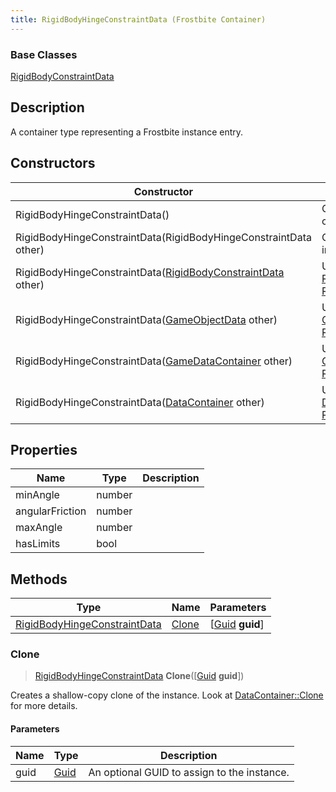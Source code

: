 ```yaml
---
title: RigidBodyHingeConstraintData (Frostbite Container)
---
```

### Base Classes

[RigidBodyConstraintData](RigidBodyConstraintData)

## Description

A container type representing a Frostbite instance entry.

## Constructors

| Constructor                                                                             | Description                                                                                                                                     |
| --------------------------------------------------------------------------------------- | ----------------------------------------------------------------------------------------------------------------------------------------------- |
| RigidBodyHingeConstraintData()                                                          | Create a new instance of this container type.                                                                                                   |
| RigidBodyHingeConstraintData(RigidBodyHingeConstraintData other)                        | Create a reference copy of an instance of the same type.                                                                                        |
| RigidBodyHingeConstraintData([RigidBodyConstraintData](RigidBodyConstraintData) other)  | Upcast an instance of type [RigidBodyConstraintData](RigidBodyConstraintData) to [RigidBodyHingeConstraintData](RigidBodyHingeConstraintData).  |
| RigidBodyHingeConstraintData([GameObjectData](GameObjectData) other)                    | Upcast an instance of type [GameObjectData](GameObjectData) to [RigidBodyHingeConstraintData](RigidBodyHingeConstraintData).                    |
| RigidBodyHingeConstraintData([GameDataContainer](GameDataContainer) other)              | Upcast an instance of type [GameDataContainer](GameDataContainer) to [RigidBodyHingeConstraintData](RigidBodyHingeConstraintData).              |
| RigidBodyHingeConstraintData([DataContainer](/vext/ref/cls/shr/datacontainer) other) | Upcast an instance of type [DataContainer](/vext/ref/cls/shr/datacontainer) to [RigidBodyHingeConstraintData](RigidBodyHingeConstraintData). |

## Properties

| Name            | Type   | Description |
| --------------- | ------ | ----------- |
| minAngle        | number |             |
| angularFriction | number |             |
| maxAngle        | number |             |
| hasLimits       | bool   |             |

## Methods

| Type                                                         | Name            | Parameters                                     |
| ------------------------------------------------------------ | --------------- | ---------------------------------------------- |
| [RigidBodyHingeConstraintData](RigidBodyHingeConstraintData) | [Clone](#clone) | \[[Guid](/vext/ref/cls/shr/guid) **guid**\] |

### Clone

> [RigidBodyHingeConstraintData](RigidBodyHingeConstraintData) **Clone**(\[[Guid](/vext/ref/cls/shr/guid) **guid**\])

Creates a shallow-copy clone of the instance. Look at [DataContainer::Clone](/vext/ref/cls/shr/datacontainer#clone) for more details.

#### Parameters

| Name | Type         | Description                                 |
| ---- | ------------ | ------------------------------------------- |
| guid | [Guid](Guid) | An optional GUID to assign to the instance. |
